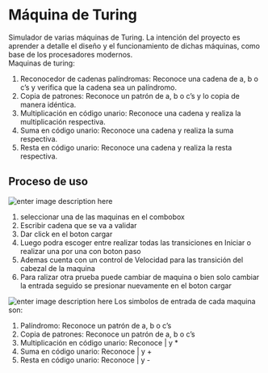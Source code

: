 ﻿# Máquina de Turing
Simulador de varias máquinas de Turing. La intención del proyecto es aprender a detalle el diseño y el funcionamiento de dichas máquinas, como base de los procesadores modernos.  
Maquinas de turing:

1.  Reconocedor de cadenas palíndromas: Reconoce una cadena de a, b o c’s y verifica que la cadena sea un palíndromo.
2.  Copia de patrones: Reconoce un patrón de a, b o c’s y lo copia de manera idéntica.
3.  Multiplicación en código unario: Reconoce una cadena y realiza la multiplicación respectiva.
4.  Suma en código unario: Reconoce una cadena y realiza la suma respectiva.
5.  Resta en código unario: Reconoce una cadena y realiza la resta respectiva.


## Proceso de uso

![enter image description here](https://lh3.googleusercontent.com/AsY6IgyUxwslO0T2DCgm2pqvpJgm7Lj7REvBdiaeA6EgLPAwawuL5pmAXKgQcYMp8tYWs61uDm5Y "M")
1. seleccionar una de las maquinas en el combobox
2. Escribir cadena que se va a validar
3. Dar click en el boton cargar
4. Luego podra escoger entre realizar todas las transiciones en Iniciar o realizar una por una con boton paso
5. Ademas cuenta con un control de Velocidad para las transición del cabezal de la maquina 
6.  Para ralizar otra prueba puede cambiar de maquina o bien solo cambiar la entrada seguido se presionar nuevamente en el boton cargar

![enter image description here](https://lh3.googleusercontent.com/xaUE3Q1PTTUw6biL8jV5r7nFe49eVO0owGDmObQSmGrR6-JNoJI5-OnkCcKt6D0c5SDYMSY2ETsU)
Los simbolos de entrada de cada maquina son:
1.  Palíndromo: Reconoce un patrón de a, b o c’s
2.  Copia de patrones: Reconoce un patrón de a, b o c’s 
3.  Multiplicación en código unario: Reconoce | y *
4.  Suma en código unario: Reconoce | y +
5.  Resta en código unario: Reconoce | y -
